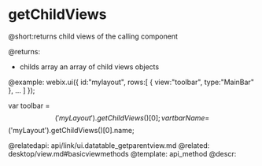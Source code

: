 getChildViews
=============

@short:returns child views of the calling component
	


@returns:
- childs	array	an array of child views objects

@example:
webix.ui({ 
	id:"mylayout",
    rows:[
    	{ view:"toolbar", type:"MainBar" },
        ...
  	]
});

var toolbar = $$('myLayout').getChildViews()[0];
var tbarName = $$('myLayout').getChildViews()[0].name;

@relatedapi:
	api/link/ui.datatable_getparentview.md
@related:
	desktop/view.md#basicviewmethods
@template:	api_method
@descr:


					